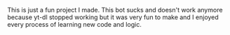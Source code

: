 This is just a fun project I made. This bot sucks and doesn't work anymore because yt-dl stopped working but it was very fun to make and I enjoyed every process of learning new code and logic.

